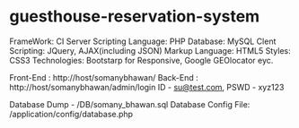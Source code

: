 guesthouse-reservation-system
=============================

FrameWork: CI
Server Scripting Language: PHP
Database: MySQL
Clent Scripting: JQuery, AJAX(including JSON)
Markup Language: HTML5
Styles: CSS3
Technologies: Bootstarp for Responsive, Google GEOlocator eyc.

Front-End : http://host/somanybhawan/
Back-End : http://host/somanybhawan/admin/login
ID - su@test.com, PSWD - xyz123

Database Dump - /DB/somany_bhawan.sql
Database Config File: /application/config/database.php
